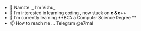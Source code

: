 - 👋 Namste ,_ I’m Vishu_
- 👀 I’m interested in learning coding , now stuck on **c & c++**
- 🌱 I’m currently learning **BCA a Computer Science Degree **
- 📫 How to reach me ... Telegram @e7rnal

<!---
e7rnal/e7rnal is a ✨ special ✨ repository because its `README.md` (this file) appears on your GitHub profile.
You can click the Preview link to take a look at your changes.
--->
